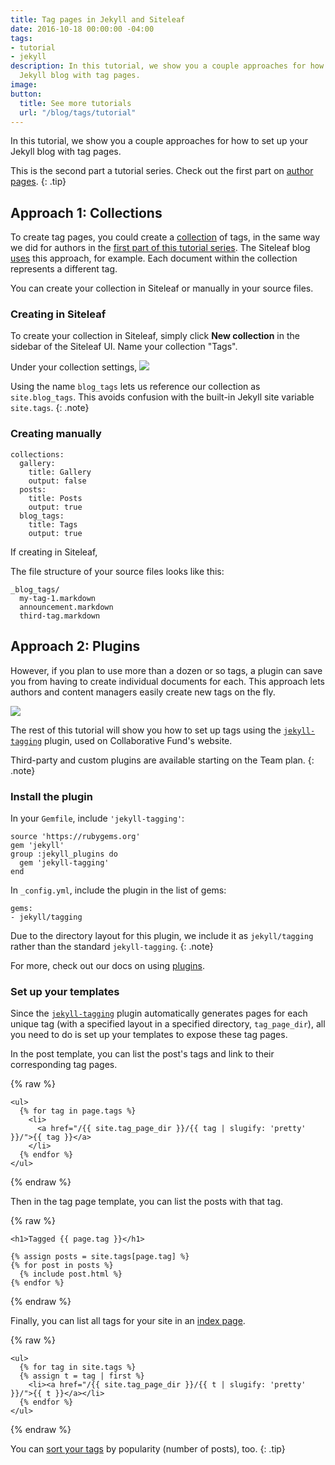 ```yaml
---
title: Tag pages in Jekyll and Siteleaf
date: 2016-10-18 00:00:00 -04:00
tags:
- tutorial
- jekyll
description: In this tutorial, we show you a couple approaches for how to set up your
  Jekyll blog with tag pages.
image: 
button:
  title: See more tutorials
  url: "/blog/tags/tutorial"
---
```


In this tutorial, we show you a couple approaches for how to set up your Jekyll blog with tag pages.


This is the second part a tutorial series. Check out the first part on [author pages](/blog/author-pages-in-jekyll-and-siteleaf/).
{: .tip}

## Approach 1: Collections

To create tag pages, you could create a [collection](https://jekyllrb.com/docs/collections/) of tags, in the same way we did for authors in the [first part of this tutorial series](/blog/author-pages-in-jekyll-and-siteleaf/). The Siteleaf blog [uses](https://github.com/siteleaf/siteleaf.com/tree/master/_blog_tags) this approach, for example. Each document within the collection represents a different tag.

You can create your collection in Siteleaf or manually in your source files.

### Creating in Siteleaf

To create your collection in Siteleaf, simply click **New collection** in the sidebar of the Siteleaf UI. Name your collection "Tags".

Under your collection settings, 
![](/uploads/tag-collection.png)

Using the name `blog_tags` lets us reference our collection as `site.blog_tags`. This avoids confusion with the built-in Jekyll site variable `site.tags`.
{: .note}

### Creating manually

```
collections:
  gallery:
    title: Gallery
    output: false
  posts:
    title: Posts
    output: true
  blog_tags:
    title: Tags
    output: true
```

If creating in Siteleaf, 

The file structure of your source files looks like this:

```
_blog_tags/
  my-tag-1.markdown
  announcement.markdown
  third-tag.markdown
```

## Approach 2: Plugins

However, if you plan to use more than a dozen or so tags, a plugin can save you from having to create individual documents for each. This approach lets authors and content managers easily create new tags on the fly.

![](/uploads/tags-select.gif)

The rest of this tutorial will show you how to set up tags using the [`jekyll-tagging`](https://github.com/pattex/jekyll-tagging) plugin, used on Collaborative Fund's website.

Third-party and custom plugins are available starting on the Team plan.
{: .note}

### Install the plugin

In your `Gemfile`, include `'jekyll-tagging'`:

```
source 'https://rubygems.org'
gem 'jekyll'
group :jekyll_plugins do
  gem 'jekyll-tagging'
end
```

In `_config.yml`, include the plugin in the list of gems:

```
gems:
- jekyll/tagging
```

Due to the directory layout for this plugin, we include it as `jekyll/tagging` rather than the standard `jekyll-tagging`.
{: .note}

For more, check out our docs on using [plugins](https://learn.siteleaf.com/themes/jekyll-plugins/).

### Set up your templates

Since the [`jekyll-tagging`](https://github.com/pattex/jekyll-tagging) plugin automatically generates pages for each unique tag (with a specified layout in a specified directory, `tag_page_dir`), all you need to do is set up your templates to expose these tag pages.

In the post template, you can list the post's tags and link to their corresponding tag pages.

{% raw %}
```liquid
<ul>
  {% for tag in page.tags %}
    <li>
      <a href="/{{ site.tag_page_dir }}/{{ tag | slugify: 'pretty' }}/">{{ tag }}</a>
    </li>
  {% endfor %}
</ul>
```
{% endraw %}

Then in the tag page template, you can list the posts with that tag.

{% raw %}
```liquid
<h1>Tagged {{ page.tag }}</h1>

{% assign posts = site.tags[page.tag] %}
{% for post in posts %}
  {% include post.html %}
{% endfor %}
```
{% endraw %}


Finally, you can list all tags for your site in an [index page](http://www.collaborativefund.com/blog/tags/).

{% raw %}
```liquid
<ul>
  {% for tag in site.tags %}
  {% assign t = tag | first %}
    <li><a href="/{{ site.tag_page_dir }}/{{ t | slugify: 'pretty' }}/">{{ t }}</a></li>
  {% endfor %}
</ul>
```
{% endraw %}

You can [sort your tags](https://gist.github.com/sskylar/8956549d1ae9dc91c89e74b1c5a0d8c9) by popularity (number of posts), too.
{: .tip}
